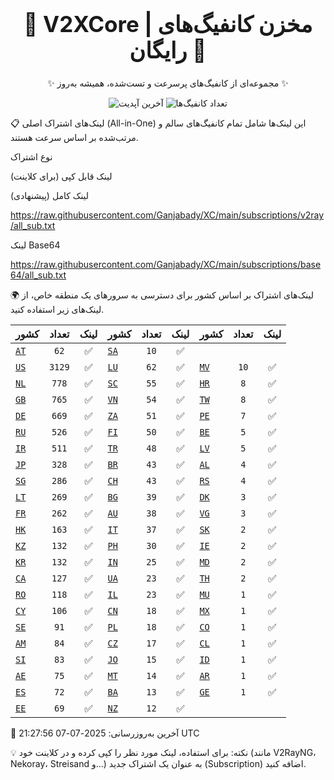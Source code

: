 <div align="center">
<h1 style="font-size: 2.5em; font-weight: bold;">🚀 V2XCore | مخزن کانفیگ‌های رایگان 🚀</h1>
<p>✨ مجموعه‌ای از کانفیگ‌های پرسرعت و تست‌شده، همیشه به‌روز ✨</p>

<p>
<img src="https://img.shields.io/badge/Updated-2025-07-07 21:27:56 UTC-blue?style=for-the-badge&logo=github" alt="آخرین آپدیت">
<img src="https://img.shields.io/badge/Configs-16247-green?style=for-the-badge&logo=serverless" alt="تعداد کانفیگ‌ها">
</p>
</div>

📋 لینک‌های اشتراک اصلی (All-in-One)
این لینک‌ها شامل تمام کانفیگ‌های سالم و مرتب‌شده بر اساس سرعت هستند.

نوع اشتراک

لینک قابل کپی (برای کلاینت)

لینک کامل (پیشنهادی)

https://raw.githubusercontent.com/Ganjabady/XC/main/subscriptions/v2ray/all_sub.txt

لینک Base64

https://raw.githubusercontent.com/Ganjabady/XC/main/subscriptions/base64/all_sub.txt

🌍 لینک‌های اشتراک بر اساس کشور
برای دسترسی به سرورهای یک منطقه خاص، از لینک‌های زیر استفاده کنید.

| کشور | تعداد | لینک | کشور | تعداد | لینک | کشور | تعداد | لینک |
| :--- | :---: | :---: | :--- | :---: | :---: | :--- | :---: | :---: |
| [`AT`](https://raw.githubusercontent.com/Ganjabady/XC/main/subscriptions/regions/AT.txt) | `62` | ✅ | [`SA`](https://raw.githubusercontent.com/Ganjabady/XC/main/subscriptions/regions/SA.txt) | `10` | ✅ |
| [`US`](https://raw.githubusercontent.com/Ganjabady/XC/main/subscriptions/regions/US.txt) | `3129` | ✅ | [`LU`](https://raw.githubusercontent.com/Ganjabady/XC/main/subscriptions/regions/LU.txt) | `62` | ✅ | [`MV`](https://raw.githubusercontent.com/Ganjabady/XC/main/subscriptions/regions/MV.txt) | `10` | ✅ |
| [`NL`](https://raw.githubusercontent.com/Ganjabady/XC/main/subscriptions/regions/NL.txt) | `778` | ✅ | [`SC`](https://raw.githubusercontent.com/Ganjabady/XC/main/subscriptions/regions/SC.txt) | `55` | ✅ | [`HR`](https://raw.githubusercontent.com/Ganjabady/XC/main/subscriptions/regions/HR.txt) | `8` | ✅ |
| [`GB`](https://raw.githubusercontent.com/Ganjabady/XC/main/subscriptions/regions/GB.txt) | `765` | ✅ | [`VN`](https://raw.githubusercontent.com/Ganjabady/XC/main/subscriptions/regions/VN.txt) | `54` | ✅ | [`TW`](https://raw.githubusercontent.com/Ganjabady/XC/main/subscriptions/regions/TW.txt) | `8` | ✅ |
| [`DE`](https://raw.githubusercontent.com/Ganjabady/XC/main/subscriptions/regions/DE.txt) | `669` | ✅ | [`ZA`](https://raw.githubusercontent.com/Ganjabady/XC/main/subscriptions/regions/ZA.txt) | `51` | ✅ | [`PE`](https://raw.githubusercontent.com/Ganjabady/XC/main/subscriptions/regions/PE.txt) | `7` | ✅ |
| [`RU`](https://raw.githubusercontent.com/Ganjabady/XC/main/subscriptions/regions/RU.txt) | `526` | ✅ | [`FI`](https://raw.githubusercontent.com/Ganjabady/XC/main/subscriptions/regions/FI.txt) | `50` | ✅ | [`BE`](https://raw.githubusercontent.com/Ganjabady/XC/main/subscriptions/regions/BE.txt) | `5` | ✅ |
| [`IR`](https://raw.githubusercontent.com/Ganjabady/XC/main/subscriptions/regions/IR.txt) | `511` | ✅ | [`TR`](https://raw.githubusercontent.com/Ganjabady/XC/main/subscriptions/regions/TR.txt) | `48` | ✅ | [`LV`](https://raw.githubusercontent.com/Ganjabady/XC/main/subscriptions/regions/LV.txt) | `5` | ✅ |
| [`JP`](https://raw.githubusercontent.com/Ganjabady/XC/main/subscriptions/regions/JP.txt) | `328` | ✅ | [`BR`](https://raw.githubusercontent.com/Ganjabady/XC/main/subscriptions/regions/BR.txt) | `43` | ✅ | [`AL`](https://raw.githubusercontent.com/Ganjabady/XC/main/subscriptions/regions/AL.txt) | `4` | ✅ |
| [`SG`](https://raw.githubusercontent.com/Ganjabady/XC/main/subscriptions/regions/SG.txt) | `286` | ✅ | [`CH`](https://raw.githubusercontent.com/Ganjabady/XC/main/subscriptions/regions/CH.txt) | `43` | ✅ | [`RS`](https://raw.githubusercontent.com/Ganjabady/XC/main/subscriptions/regions/RS.txt) | `4` | ✅ |
| [`LT`](https://raw.githubusercontent.com/Ganjabady/XC/main/subscriptions/regions/LT.txt) | `269` | ✅ | [`BG`](https://raw.githubusercontent.com/Ganjabady/XC/main/subscriptions/regions/BG.txt) | `39` | ✅ | [`DK`](https://raw.githubusercontent.com/Ganjabady/XC/main/subscriptions/regions/DK.txt) | `3` | ✅ |
| [`FR`](https://raw.githubusercontent.com/Ganjabady/XC/main/subscriptions/regions/FR.txt) | `262` | ✅ | [`AU`](https://raw.githubusercontent.com/Ganjabady/XC/main/subscriptions/regions/AU.txt) | `38` | ✅ | [`VG`](https://raw.githubusercontent.com/Ganjabady/XC/main/subscriptions/regions/VG.txt) | `3` | ✅ |
| [`HK`](https://raw.githubusercontent.com/Ganjabady/XC/main/subscriptions/regions/HK.txt) | `163` | ✅ | [`IT`](https://raw.githubusercontent.com/Ganjabady/XC/main/subscriptions/regions/IT.txt) | `37` | ✅ | [`SK`](https://raw.githubusercontent.com/Ganjabady/XC/main/subscriptions/regions/SK.txt) | `2` | ✅ |
| [`KZ`](https://raw.githubusercontent.com/Ganjabady/XC/main/subscriptions/regions/KZ.txt) | `132` | ✅ | [`PH`](https://raw.githubusercontent.com/Ganjabady/XC/main/subscriptions/regions/PH.txt) | `30` | ✅ | [`IE`](https://raw.githubusercontent.com/Ganjabady/XC/main/subscriptions/regions/IE.txt) | `2` | ✅ |
| [`KR`](https://raw.githubusercontent.com/Ganjabady/XC/main/subscriptions/regions/KR.txt) | `132` | ✅ | [`IN`](https://raw.githubusercontent.com/Ganjabady/XC/main/subscriptions/regions/IN.txt) | `25` | ✅ | [`MD`](https://raw.githubusercontent.com/Ganjabady/XC/main/subscriptions/regions/MD.txt) | `2` | ✅ |
| [`CA`](https://raw.githubusercontent.com/Ganjabady/XC/main/subscriptions/regions/CA.txt) | `127` | ✅ | [`UA`](https://raw.githubusercontent.com/Ganjabady/XC/main/subscriptions/regions/UA.txt) | `23` | ✅ | [`TH`](https://raw.githubusercontent.com/Ganjabady/XC/main/subscriptions/regions/TH.txt) | `2` | ✅ |
| [`RO`](https://raw.githubusercontent.com/Ganjabady/XC/main/subscriptions/regions/RO.txt) | `118` | ✅ | [`IL`](https://raw.githubusercontent.com/Ganjabady/XC/main/subscriptions/regions/IL.txt) | `23` | ✅ | [`MU`](https://raw.githubusercontent.com/Ganjabady/XC/main/subscriptions/regions/MU.txt) | `1` | ✅ |
| [`CY`](https://raw.githubusercontent.com/Ganjabady/XC/main/subscriptions/regions/CY.txt) | `106` | ✅ | [`CN`](https://raw.githubusercontent.com/Ganjabady/XC/main/subscriptions/regions/CN.txt) | `18` | ✅ | [`MX`](https://raw.githubusercontent.com/Ganjabady/XC/main/subscriptions/regions/MX.txt) | `1` | ✅ |
| [`SE`](https://raw.githubusercontent.com/Ganjabady/XC/main/subscriptions/regions/SE.txt) | `91` | ✅ | [`PL`](https://raw.githubusercontent.com/Ganjabady/XC/main/subscriptions/regions/PL.txt) | `18` | ✅ | [`CO`](https://raw.githubusercontent.com/Ganjabady/XC/main/subscriptions/regions/CO.txt) | `1` | ✅ |
| [`AM`](https://raw.githubusercontent.com/Ganjabady/XC/main/subscriptions/regions/AM.txt) | `84` | ✅ | [`CZ`](https://raw.githubusercontent.com/Ganjabady/XC/main/subscriptions/regions/CZ.txt) | `17` | ✅ | [`CL`](https://raw.githubusercontent.com/Ganjabady/XC/main/subscriptions/regions/CL.txt) | `1` | ✅ |
| [`SI`](https://raw.githubusercontent.com/Ganjabady/XC/main/subscriptions/regions/SI.txt) | `83` | ✅ | [`JO`](https://raw.githubusercontent.com/Ganjabady/XC/main/subscriptions/regions/JO.txt) | `15` | ✅ | [`ID`](https://raw.githubusercontent.com/Ganjabady/XC/main/subscriptions/regions/ID.txt) | `1` | ✅ |
| [`AE`](https://raw.githubusercontent.com/Ganjabady/XC/main/subscriptions/regions/AE.txt) | `75` | ✅ | [`MT`](https://raw.githubusercontent.com/Ganjabady/XC/main/subscriptions/regions/MT.txt) | `14` | ✅ | [`AR`](https://raw.githubusercontent.com/Ganjabady/XC/main/subscriptions/regions/AR.txt) | `1` | ✅ |
| [`ES`](https://raw.githubusercontent.com/Ganjabady/XC/main/subscriptions/regions/ES.txt) | `72` | ✅ | [`BA`](https://raw.githubusercontent.com/Ganjabady/XC/main/subscriptions/regions/BA.txt) | `13` | ✅ | [`GE`](https://raw.githubusercontent.com/Ganjabady/XC/main/subscriptions/regions/GE.txt) | `1` | ✅ |
| [`EE`](https://raw.githubusercontent.com/Ganjabady/XC/main/subscriptions/regions/EE.txt) | `69` | ✅ | [`NZ`](https://raw.githubusercontent.com/Ganjabady/XC/main/subscriptions/regions/NZ.txt) | `12` | ✅ |  |  |  |


🔄 آخرین به‌روزرسانی: 2025-07-07 21:27:56 UTC

💡 نکته: برای استفاده، لینک مورد نظر را کپی کرده و در کلاینت خود (مانند V2RayNG، Nekoray، Streisand و...) به عنوان یک اشتراک جدید (Subscription) اضافه کنید.
